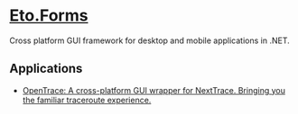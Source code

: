 # [Eto.Forms](https://github.com/picoe/Eto)
Cross platform GUI framework for desktop and mobile applications in .NET.

## Applications
- [OpenTrace: A cross-platform GUI wrapper for NextTrace. Bringing you the familiar traceroute experience.](https://github.com/Archeb/opentrace)